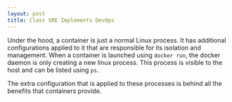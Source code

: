 ```yaml
---
layout: post
title: Class SRE Implements DevOps
---
```


Under the hood, a container is just a normal Linux process. It has additional configurations applied to it that are responsible for its isolation and management. When a container is launched using `docker run`, the docker daemon is only creating a new linux process. This process is visible to the host and can be listed using `ps`.

The extra configuration that is applied to these processes is behind all the benefits that containers provide.